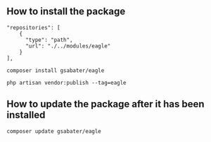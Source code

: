 ## How to install the package
```
"repositories": [
    {
      "type": "path",
      "url": "./../modules/eagle"
    }
],
```

`composer install gsabater/eagle`

`php artisan vendor:publish --tag=eagle`


## How to update the package after it has been installed
`composer update gsabater/eagle`
